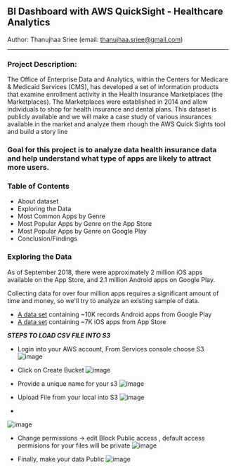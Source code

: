 ## BI Dashboard with AWS QuickSight - Healthcare Analytics
Author: Thanujhaa Sriee (email: thanujhaa.sriee@gmail.com)
<hr height: 5px>

### Project Description:
The Office of Enterprise Data and Analytics, within the Centers for Medicare & Medicaid Services (CMS), has developed a set of information products that examine enrollment activity in the Health Insurance Marketplaces (the Marketplaces).  The Marketplaces were established in 2014 and allow individuals to shop for health insurance and dental plans. This dataset is publicly available and we will make a case study of various insurances available in the market and analyze them rhough the AWS Quick Sights tool and build a story line 

### Goal for this project is to analyze data health insurance data and help understand what type of apps are likely to attract more users.</span>

### Table of Contents
* About dataset
* Exploring the Data
* Most Common Apps by Genre
* Most Popular Apps by Genre on the App Store
* Most Popular Apps by Genre on Google Play
* Conclusion/Findings

### Exploring the Data
As of September 2018, there were approximately 2 million iOS apps available on the App Store, and 2.1 million Android apps on Google Play.

Collecting data for over four million apps requires a significant amount of time and money, so we'll try to analyze an existing sample of data. 

* [A data set](https://www.kaggle.com/lava18/google-play-store-apps) containing ~10K records Android apps from Google Play
* [A data set](https://www.kaggle.com/ramamet4/app-store-apple-data-set-10k-apps) containing ~7K iOS apps from App Store

***STEPS TO LOAD CSV FILE INTO S3***
* Login into your AWS account, From Services console choose S3
![image](https://user-images.githubusercontent.com/69738890/101584095-77a94800-39a2-11eb-8c55-fe8f5d2e263b.png)


* Click on Create Bucket
![image](https://user-images.githubusercontent.com/69738890/101584163-a1fb0580-39a2-11eb-99ca-1fad55dd6752.png)


* Provide a unique name for your s3
![image](https://user-images.githubusercontent.com/69738890/101584235-cce55980-39a2-11eb-9fb2-e879bff929ee.png)


* Upload File from your local into S3
![image](https://user-images.githubusercontent.com/69738890/101584298-f69e8080-39a2-11eb-91df-f18062ea0b13.png)


*
![image](https://user-images.githubusercontent.com/69738890/101584384-29487900-39a3-11eb-8b87-9c17275b2aa3.png)


* Change permissions -> edit Block Public access , default access permisions for your files will be private
![image](https://user-images.githubusercontent.com/69738890/101584426-411ffd00-39a3-11eb-94d0-c38e8b0eba9f.png)


* Finally, make your data Public
![image](https://user-images.githubusercontent.com/69738890/101584543-8fcd9700-39a3-11eb-9303-c9f0e15aa484.png)






